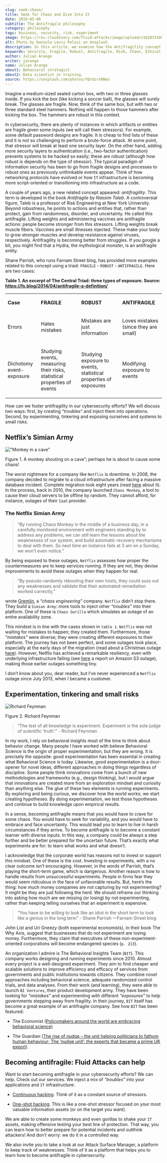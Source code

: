 ```yaml
---
slug: seek-chaos/
title: Seek for Chaos and Dive Into It
date: 2019-05-06
subtitle: The Antifragile philosophy
category: philosophy
tags: business, security, risk, experiment
image: https://res.cloudinary.com/fluid-attacks/image/upload/v1620331094/blog/seek-chaos/cover_bvvxp3.webp
alt: Photo by Daniele Levis Pelusi on Unsplash
description: In this article, we examine how the Antifragility concept can inform design decisions, change the mindset of cybersecurity teams, and affect your business.
keywords: Security, Fragile, Robust, Antifragile, Risk, Chaos, Ethical Hacking, Pentesting
author: Julian Arango
writer: jarango
name: Julian Arango
about1: Behavioral strategist
about2: Data scientist in training.
source: https://unsplash.com/photos/YQrUzrsRNes
---
```


Imagine a medium-sized sealed carton box, with two or three glasses
inside. If you kick the box (like kicking a soccer ball), the glasses
will surely break. The glasses are fragile. Now, think of the same box,
but with two or three standard steel hammers. Nothing will happen to
those hammers after kicking the box. The hammers are robust in this
context.

In cybersecurity, there are plenty of instances in which artifacts or
entities are fragile given some inputs (we will call them stressors).
For example, some default password designs are fragile. It is cheap to
find lists of these and it is not so challenging to perform a
brute-force attack. At some point, that stressor will break at least one
security layer. On the other hand, adding more security layers to
authentication (i.e., two-factor authentication) prevents systems to be
hacked so easily; these are robust (although how robust is depends on
the type of stressor). The typical paradigm of information security has
been to go from fragile designs and processes to robust ones as
previously unthinkable events appear. Think of how networking protocols
have evolved or how `IT` infrastructure is becoming more script-oriented
or transitioning into infrastructure as a code.

A couple of years ago, a new related concept appeared: *antifragility*.
This term is developed in the book *Antifragile by Nassim Taleb*. A
controversial figure, Taleb is a professor of Risk Engineering at New
York University. Beyond robustness, he points to actions and entities
that, rather than protect, gain from randomness, disorder, and
uncertainty. He called this antifragile. Lifting weights and
administering vaccines are antifragile actions: people become stronger
from this stressors. Lifting weights break muscle fibers. Vaccines are
small illnesses injected. These make your body to grow stronger muscles
and develop resistance against viruses, respectively. Antifragility is
becoming better from struggles. If you google a bit, you might find that
a Hydra, the mythological monster, is an antifragile entity.

Shane Parrish, who runs Farnam Street blog, has provided more examples
related to this concept using a triad: `FRAGILE` - `ROBUST` -
`ANTIFRAGILE`. Here are two cases:

<div class="tc">

**Table 1. An excerpt of The Central Triad: three types of exposure. Source:\
<https://fs.blog/2014/04/antifragile-a-definition/>**

</div>

|                                   |                                                                                   |                                                                           |                                                |
| --------------------------------- | --------------------------------------------------------------------------------- | ------------------------------------------------------------------------- | ---------------------------------------------- |
| <p> **Case**                 </p> | <p> **FRAGILE**                                                              </p> | <p> **ROBUST**                                                       </p> | <p> **ANTIFRAGILE**                       </p> |
| <p> Errors                   </p> | <p> Hates mistakes                                                           </p> | <p> Mistakes are just information                                    </p> | <p> Loves mistakes (since they are small) </p> |
| <p> Dichotomy event-exposure </p> | <p> Studying events, measuring their risks, statistical properties of events </p> | <p> Studying exposure to events, statistical properties of exposures </p> | <p> Modifying exposure to events          </p> |

How can we foster antifragility in our cybersecurity efforts? We will
discuss two ways: first, by creating “troubles” and inject them into
operations. Second, by experimenting, tinkering and exposing ourselves
and systems to small risks.

## Netflix’s Simian Army

<div class="imgblock">

!["Monkey in a cave"](https://res.cloudinary.com/fluid-attacks/image/upload/v1620331093/blog/seek-chaos/monkey_unzaj3.webp)

<div class="title">

Figure 1. A monkey shouting on a cave”; perhaps he is about to cause some chaos!

</div>

</div>

The worst nightmare for a company like `Netflix` is downtime. In 2008,
the company decided to migrate to a cloud infrastructure after facing a
massive database incident. Complete migration took eight years (read
[here](https://media.netflix.com/en/company-blog/completing-the-netflix-cloud-migration)
about it). In the process, back in 2010, the company launched `Chaos
Monkey`, a tool to cause their cloud servers to be offline by random.
They cannot afford, for instance, outages of their `IaaS` provider.

### The Netflix Simian Army

> “By running Chaos Monkey in the middle of a business day, in a
> carefully monitored environment with engineers standing by to address
> any problems, we can still learn the lessons about the weaknesses of
> our system, and build automatic recovery mechanisms to deal with them.
> So next time an instance fails at 3 am on a Sunday, we won’t even
> notice.”

By being exposed to these outages, `Netflix` assesses how proper the
countermeasures are to keep services running. If they are not, they
devise improvements to avoid these outages when they happen for real.

> “By pseudo-randomly rebooting their own hosts, they could suss out any
> weaknesses and validate that their automated remediation worked
> correctly,”

wrote [Gremlin](https://www.gremlin.com/chaos-monkey/), a *“chaos
engineering”* company. `Netflix` didn’t stop there. They build a `Simian
Army`: more tools to inject other *“troubles”* into their platform. One
of these is `Chaos Gorilla` which simulates an outage of an entire
availability zone.

This mindset is in line with the cases shown in `table 1`. `Netflix` was
not waiting for mistakes to happen; they created them. Furthermore,
those *"mistakes"* were diverse; they were creating different exposures
to their platform. The journey has not been perfect, and some outages
took place, especially at the early days of the migration (read about a
Christmas outage
[here](https://medium.com/netflix-techblog/a-closer-look-at-the-christmas-eve-outage-d7b409a529ee)).
However, Netflix has achieved a remarkable resiliency, even with
underlying infrastructure failing (see
[here](https://www.networkworld.com/article/3178076/why-netflix-didnt-sink-when-amazon-s3-went-down.html)
a report on Amazon S3 outage), making those earlier outages something
tiny.

I don’t know about you, dear reader, but I’ve never experienced a
`Netflix` outage since July 2013, when I became a customer.

## Experimentation, tinkering and small risks

<div class="imgblock">

![Richard
Feynman](https://res.cloudinary.com/fluid-attacks/image/upload/v1620331094/blog/seek-chaos/feynman_vbcjy0.webp)

<div class="title">

Figure 2. Richard Feynman

</div>

</div>

> “The test of all knowledge is experiment. Experiment is the sole judge
> of scientific ‘truth’.” - Richard Feynman

In my work, I rely on behavioral insights most of the time to think
about behavior change. Many people I have worked with believe Behavioral
Science is the origin of proper experimentation, but they are wrong. It
is precisely the opposite: good experimentation has been essential in
creating what Behavioral Science is today. Likewise, good
experimentation is a door-opener for novel ideas, different approaches
in doing things regardless of discipline. Some people think innovations
come from a bunch of new methodologies and frameworks (e.g., design
thinking), but I would argue that innovations are created more from an
exploration mindset and curiosity than anything else. The glue of these
two elements is running experiments. By exploring and being curious, we
discover how the world works; we start creating hypotheses. By doing
experimentation, we test those hypotheses and continue to build
knowledge upon empirical results.

In a sense, becoming antifragile means that you would have to crave for
some chaos. You would have to seek for variability, and you would have
to embrace and face uncertainty. This would lead you to learn to live in
harsh circumstances if they arrive. To become antifragile is to become a
constant learner with diverse inputs. In this way, a company could be
always a step further and be better prepared for the uncertain future.
That’s exactly what experiments are for: to learn what works and what
doesn’t.

I acknowledge that the corporate world has reasons not to invest or
support this mindset. One of these is the cost. Investing in
experiments, with a no clear outcome isn’t encouraging. However, in the
words of Parrish, that’s playing the short-term game, which is
dangerous. Another reason is how to handle results from unsuccessful
experiments. People in firms fear they would seem ridiculous in the face
of unfavorable results. But, here’s the thing: how much money companies
are not capturing by not experimenting? It might be they are just
following the herd. We should reframe our thinking into asking how much
are we missing (or losing) by not experimenting, rather than keeping
telling ourselves that an experiment is expensive.

> “You have to be willing to look like an idiot in the short term to
> look like a genius in the long term” - Shane Parrish —Farnam Street
> blog

John List and Uri Gneezy (both experimental economists), in their book
The Why Axis, suggest that businesses that do not experiment are losing
money. Furthermore, they claim that executives of these
non-experiment-oriented corporations will become endangered species
(`p. 213`).

An organization I admire is The Behavioral Insights Team (`BIT`). This
company works designing and running experiments since 2010. Almost every
project is a well-designed experiment. They aim to find cheaper and
scalable solutions to improve efficiency and efficacy of services from
governments and public institutions towards citizens. They combine novel
approaches including behavioral science, adequate randomized control
trials, and data analyses. From their work (and learning), they were
able to launch `BI Ventures`, their product development army. They have
been looking for *"mistakes"* and experimenting with different
*“exposures”* to help governments stepping away from fragility. In
their journey, `BIT` itself has become a great example of an antifragile
company. See how `BIT` has been featured:

- The Economist ([Policymakers around the world are embracing
  behavioral
  science)](https://www.economist.com/international/2017/05/18/policymakers-around-the-world-are-embracing-behavioural-science)

- The Guardian ([The rise of nudge – the unit helping politicians to
  fathom human behaviour; The ‘nudge unit’: the experts that became a
  prime UK
  export](https://www.theguardian.com/public-leaders-network/2015/jul/23/rise-nudge-unit-politicians-human-behaviour)).

## Becoming antifragile: Fluid Attacks can help

Want to start becoming antifragile in your cybersecurity efforts? We can
help. Check out our services. We inject a mix of *“troubles”* into your
applications and `IT` infrastructure:

- [Continuous hacking](../../services/continuous-hacking). Think of it
  as a constant source of stressors.

- [One-shot hacking](../../services/one-shot-hacking/). This is like a
  one-shot stressor focused on your most valuable information assets
  (or on the target you want).

We are able to create some monkeys and even gorillas to shake your `IT`
assets, making offensive testing your best line of protection. That way,
you can learn how to better prepare for potential incidents and outthink
attackers\! And don’t worry: we do it in a controlled way.

We also invite you to take a look at our Attack Surface Manager, a
platform to keep track of weaknesses. Think of it as a platform that
helps you to learn how to become antifragile in cybersecurity.
